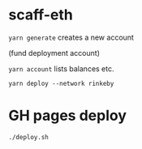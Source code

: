 # scaff-eth

`yarn generate` creates a new account

(fund deployment account)

`yarn account` lists balances etc.

`yarn deploy --network rinkeby`

# GH pages deploy

`./deploy.sh`
